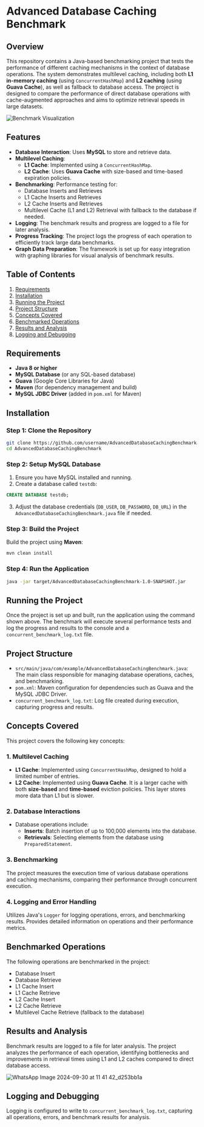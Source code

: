 # Advanced Database Caching Benchmark

## Overview

This repository contains a Java-based benchmarking project that tests the performance of different caching mechanisms in the context of database operations. The system demonstrates multilevel caching, including both **L1 in-memory caching** (using `ConcurrentHashMap`) and **L2 caching** (using **Guava Cache**), as well as fallback to database access. The project is designed to compare the performance of direct database operations with cache-augmented approaches and aims to optimize retrieval speeds in large datasets.

![Benchmark Visualization](https://github.com/user-attachments/assets/ebfe9d33-9a01-45a5-a0f6-48d9182cd966)

## Features

- **Database Interaction**: Uses **MySQL** to store and retrieve data.
- **Multilevel Caching**:
  - **L1 Cache**: Implemented using a `ConcurrentHashMap`.
  - **L2 Cache**: Uses **Guava Cache** with size-based and time-based expiration policies.
- **Benchmarking**: Performance testing for:
  - Database Inserts and Retrieves
  - L1 Cache Inserts and Retrieves
  - L2 Cache Inserts and Retrieves
  - Multilevel Cache (L1 and L2) Retrieval with fallback to the database if needed.
- **Logging**: The benchmark results and progress are logged to a file for later analysis.
- **Progress Tracking**: The project logs the progress of each operation to efficiently track large data benchmarks.
- **Graph Data Preparation**: The framework is set up for easy integration with graphing libraries for visual analysis of benchmark results.

## Table of Contents

1. [Requirements](#requirements)
2. [Installation](#installation)
3. [Running the Project](#running-the-project)
4. [Project Structure](#project-structure)
5. [Concepts Covered](#concepts-covered)
6. [Benchmarked Operations](#benchmarked-operations)
7. [Results and Analysis](#results-and-analysis)
8. [Logging and Debugging](#logging-and-debugging)

## Requirements

- **Java 8 or higher**
- **MySQL Database** (or any SQL-based database)
- **Guava** (Google Core Libraries for Java)
- **Maven** (for dependency management and build)
- **MySQL JDBC Driver** (added in `pom.xml` for Maven)

## Installation

### Step 1: Clone the Repository

```bash
git clone https://github.com/username/AdvancedDatabaseCachingBenchmark.git
cd AdvancedDatabaseCachingBenchmark
```

### Step 2: Setup MySQL Database

1. Ensure you have MySQL installed and running.
2. Create a database called `testdb`:

```sql
CREATE DATABASE testdb;
```

3. Adjust the database credentials (`DB_USER`, `DB_PASSWORD`, `DB_URL`) in the `AdvancedDatabaseCachingBenchmark.java` file if needed.

### Step 3: Build the Project

Build the project using **Maven**:

```bash
mvn clean install
```

### Step 4: Run the Application

```bash
java -jar target/AdvancedDatabaseCachingBenchmark-1.0-SNAPSHOT.jar
```

## Running the Project

Once the project is set up and built, run the application using the command shown above. The benchmark will execute several performance tests and log the progress and results to the console and a `concurrent_benchmark_log.txt` file.

## Project Structure

- `src/main/java/com/example/AdvancedDatabaseCachingBenchmark.java`: The main class responsible for managing database operations, caches, and benchmarking.
- `pom.xml`: Maven configuration for dependencies such as Guava and the MySQL JDBC Driver.
- `concurrent_benchmark_log.txt`: Log file created during execution, capturing progress and results.

## Concepts Covered

This project covers the following key concepts:

### 1. **Multilevel Caching**

- **L1 Cache**: Implemented using `ConcurrentHashMap`, designed to hold a limited number of entries.
- **L2 Cache**: Implemented using **Guava Cache**. It is a larger cache with both **size-based** and **time-based** eviction policies. This layer stores more data than L1 but is slower.

### 2. **Database Interactions**

- Database operations include:
  - **Inserts**: Batch insertion of up to 100,000 elements into the database.
  - **Retrievals**: Selecting elements from the database using `PreparedStatement`.

### 3. **Benchmarking**

The project measures the execution time of various database operations and caching mechanisms, comparing their performance through concurrent execution.

### 4. **Logging and Error Handling**

Utilizes Java's `Logger` for logging operations, errors, and benchmarking results. Provides detailed information on operations and their performance metrics.

## Benchmarked Operations

The following operations are benchmarked in the project:

- Database Insert
- Database Retrieve
- L1 Cache Insert
- L1 Cache Retrieve
- L2 Cache Insert
- L2 Cache Retrieve
- Multilevel Cache Retrieve (fallback to the database)

## Results and Analysis

Benchmark results are logged to a file for later analysis. The project analyzes the performance of each operation, identifying bottlenecks and improvements in retrieval times using L1 and L2 caches compared to direct database access.

![WhatsApp Image 2024-09-30 at 11 41 42_d253bb1a](https://github.com/user-attachments/assets/74e4f22e-5486-4b66-b11d-588a81fd6b92)


## Logging and Debugging

Logging is configured to write to `concurrent_benchmark_log.txt`, capturing all operations, errors, and benchmark results for analysis.
